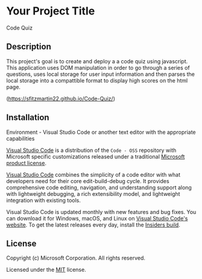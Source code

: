 # Your Project Title
Code Quiz

## Description
This project's goal is to create and deploy a a code quiz using javascript.  This application uses DOM manipulation in order to go through a series of questions, uses local storage for user input information and then parses the local storage into a compattible format to display high scores on the html page.

(https://sfitzmartin22.github.io/Code-Quiz/)


## Installation
Environment - Visual Studio Code or another text editor with the appropriate capabilities

[Visual Studio Code](https://code.visualstudio.com) is a distribution of the `Code - OSS` repository with Microsoft specific customizations released under a traditional [Microsoft product license](https://code.visualstudio.com/License/).

[Visual Studio Code](https://code.visualstudio.com) combines the simplicity of a code editor with what developers need for their core edit-build-debug cycle. It provides comprehensive code editing, navigation, and understanding support along with lightweight debugging, a rich extensibility model, and lightweight integration with existing tools.

Visual Studio Code is updated monthly with new features and bug fixes. You can download it for Windows, macOS, and Linux on [Visual Studio Code's website](https://code.visualstudio.com/Download). To get the latest releases every day, install the [Insiders build](https://code.visualstudio.com/insiders).


## License

Copyright (c) Microsoft Corporation. All rights reserved.

Licensed under the [MIT](LICENSE.txt) license.
